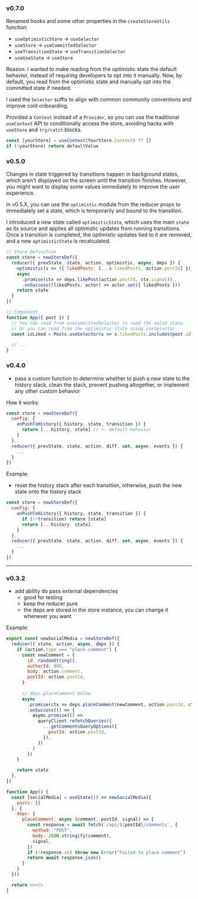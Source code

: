 ### v0.7.0
Renamed hooks and some other properties in the `createStoreUtils` function:
- `useOptimisticStore` -> `useSelector`
- `useStore` -> `useCommittedSelector`
- `useTransitionState` -> `useTransitionSelector`
- `useUseState` -> `useStore`

Reason: I wanted to make reading from the optimistic state the default behavior, instead of requiring developers to opt into it manually. Now, by default, you read from the optimistic state and manually opt into the committed state if needed.

I used the `Selector` suffix to align with common community conventions and improve cold onboarding.

Provided a `Context` instead of a `Provider`, so you can use the traditional `useContext` API to conditionally access the store, avoiding hacks with `useStore` and `try/catch` blocks.
```javascript
const [yourStore] = useContext(YourStore.Context) ?? []
if (!yourStore) return defaultValue
```


### v0.5.0
Changes in state triggered by transitions happen in background states, which aren't displayed on the screen until the transition finishes. However, you might want to display some values immediately to improve the user experience.

In v0.5.X, you can use the `optimistic` module from the reducer props to immediately set a state, which is temporarily and bound to the transition.

I introduced a new state called `optimisticState`, which uses the main `state` as its source and applies all optimistic updates from running transitions. Once a transition is completed, the optimistic updates tied to it are removed, and a new `optimisticState` is recalculated.

```jsx
// Store Definition
const store = newStoreDef({
  reducer({ prevState, state, action, optimistic, async, deps }) {
    optimistic(s => ({ likedPosts: [...s.likedPosts, action.postId] })) // <-
    async
      .promise(ctx => deps.likePost(action.postId, ctx.signal))
      .onSuccess((likedPosts, actor) => actor.set({ likedPosts }))
    return state
  }
})

// Component
function App({ post }) {
  // You can read from useCommittedSelector to read the valid state
  // Or you can read from the optimistic state using useSelector
  const isLiked = Posts.useSelector(s => s.likedPosts.includes(post.id))

  // ...
}
```

### v0.4.0
- pass a custom function to determine whether to push a new state to the history stack, clean the stack, prevent pushing altogether, or implement any other custom behavior

How it works:
```javascript
const store = newStoreDef({
  config: {
    onPushToHistory({ history, state, transition }) {
      return [...history, state] // <- default behavior
    }
  },
  reducer({ prevState, state, action, diff, set, async, events }) {
    ...
  }
})
```

Example:
- reset the history stack after each transition, otherwise, push the new state onto the history stack
```javascript
const store = newStoreDef({
  config: {
    onPushToHistory({ history, state, transition }) {
      if (!!transition) return [state]
      return [...history, state]
    }
  },
  reducer({ prevState, state, action, diff, set, async, events }) {
    ...
  }
})
```

---

### v0.3.2
- add ability do pass external dependencies
  - good for testing
  - keep the reducer pure
  - the deps are stored in the store instance, you can change it whenever you want

Example:
```javascript
export const newSocialMedia = newStoreDef({
  reducer({ state, action, async, deps }) {
    if (action.type === "place-comment") {
      const newComment = {
        id: randomString(),
        authorId: 999,
        body: action.comment,
        postId: action.postId,
      }
      
      // deps.placeComment below
      async
        .promise(ctx => deps.placeComment(newComment, action.postId, ctx.signal))
        .onSuccess(() => {
          async.promise(() =>
            queryClient.refetchQueries({
              ...getCommentsQueryOptions({
                postId: action.postId,
              }),
            })
          )
        })
    }

    return state
  },
})

function App() {
  const [socialMedia] = useState(() => newSocialMedia({
    posts: []
  }, {
    deps: {
      placeComment: async (comment, postId, signal) => {
        const response = await fetch(`/api/${postId}/comments`, {
          method: "POST",
          body: JSON.stringify(comment),
          signal,
        })
        if (!response.ok) throw new Error("Failed to place comment")
        return await response.json()
      }
    }
  }))

  return <></>
}
```
